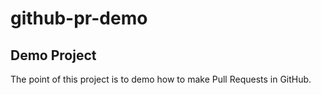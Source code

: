 # github-pr-demo

## Demo Project

The point of this project is to demo how to make Pull Requests in GitHub.
